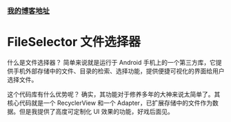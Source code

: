 ### [我的博客地址](https://blog.csdn.net/fesdgasdgasdg "点击进入")
# FileSelector    文件选择器
  什么是文件选择器？
  简单来说就是运行于 Android 手机上的一个第三方库，它提供手机外部存储中的文件、目录的检索、选择功能，提供便捷可视化的界面给用户选择文件。
  
  这个代码库有什么优势呢？
  确实，其功能对于修养多年的大神来说太简单了。其核心代码就是一个 RecyclerView 和一个 Adapter，已扩展存储中的文件作为数据。但是我提供了高度可定制化 UI 效果的功能，好戏后面见。
  


